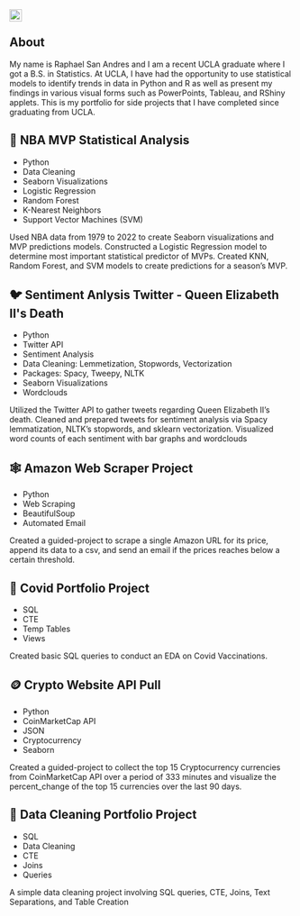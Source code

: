<a href="https://www.linkedin.com/in/raphael-san-andres/">
  <img align="left" alt="Raphael's LinkedIN" width="22px" src="https://raw.githubusercontent.com/peterthehan/peterthehan/master/assets/linkedin.svg" />
</a>

<br />

## About

My name is Raphael San Andres and I am a recent UCLA graduate where I got a B.S. in Statistics. At UCLA, I have had the opportunity to use statistical models to identify trends in data in Python and R as well as present my findings in various visual forms such as PowerPoints, Tableau, and RShiny applets.
This is my portfolio for side projects that I have completed since graduating from UCLA.



## 🏀 NBA MVP Statistical Analysis
- Python
- Data Cleaning
- Seaborn Visualizations
- Logistic Regression
-  Random Forest
- K-Nearest Neighbors
- Support Vector Machines (SVM)

Used NBA data from 1979 to 2022 to create Seaborn visualizations and MVP predictions models. Constructed a Logistic Regression model to determine most important statistical predictor of MVPs. Created KNN, Random Forest, and SVM models to create predictions for a season’s MVP.

## 🐦 Sentiment Anlysis Twitter - Queen Elizabeth II's Death
- Python
- Twitter API
- Sentiment Analysis 
- Data Cleaning: Lemmetization, Stopwords, Vectorization
- Packages: Spacy, Tweepy, NLTK
- Seaborn Visualizations
- Wordclouds

Utilized the Twitter API to gather tweets regarding Queen Elizabeth II’s death. Cleaned and prepared tweets for sentiment analysis via Spacy lemmatization, NLTK’s stopwords, and sklearn vectorization. Visualized word counts of each sentiment with bar graphs and wordclouds


## 🕸️ Amazon Web Scraper Project
- Python
-  Web Scraping
-  BeautifulSoup
-  Automated Email

Created a guided-project to scrape a single Amazon URL for its price, append its data to a csv, and send an email if the prices reaches below a certain threshold.

## 🦠 Covid Portfolio Project
- SQL 
- CTE
- Temp Tables
- Views

Created basic SQL queries to conduct an EDA on Covid Vaccinations.

## 🪙 Crypto Website API Pull 
- Python 
- CoinMarketCap API
- JSON
- Cryptocurrency
- Seaborn

Created a guided-project to collect the top 15 Cryptocurrency currencies from CoinMarketCap API over a period of 333 minutes and visualize the percent_change of the top 15 currencies over the last 90 days.
 


## 💾 Data Cleaning Portfolio Project
- SQL
- Data Cleaning
- CTE
- Joins
- Queries

A simple data cleaning project involving SQL queries, CTE, Joins, Text Separations, and Table Creation 
